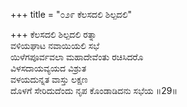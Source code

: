 +++
title = "೦೨೯ ಕೆಲಸದಲಿ ಶಿಲ್ಪದಲಿ"

+++
ಕೆಲಸದಲಿ ಶಿಲ್ಪದಲಿ ರತ್ನಾ  
ವಳಿಯಘಾಟ ನವಾಯಿಯಲಿ ಸಭೆ  
ಯಿಳೆಗಪೂರ್ವವಲಾ ಮಹಾದೇವೆಂತು ರಚಿಸಿದರೊ  
ವಿಳಸದಾಯವ್ಯಯದ ವಿಶ್ರುತ  
ವಳಯದುನ್ನತ ವಾಸ್ತು ಲಕ್ಷಣ  
ದೊಳಗೆ ಸೇರಿದುದೆಂದು ನೃಪ ಕೊಂಡಾಡಿದನು ಸಭೆಯ    ॥29॥
